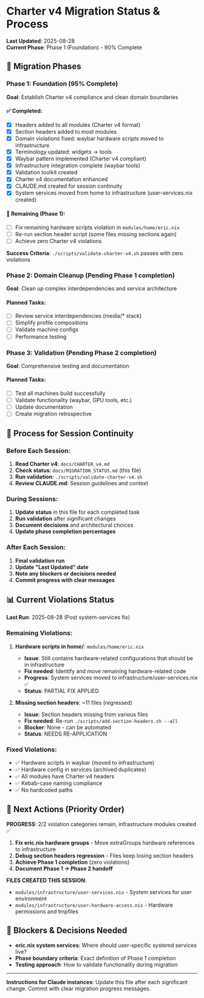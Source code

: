 # Charter v4 Migration Status & Process

**Last Updated**: 2025-08-28  
**Current Phase**: Phase 1 (Foundation) - 90% Complete

## 🎯 Migration Phases

### Phase 1: Foundation (95% Complete)
**Goal**: Establish Charter v4 compliance and clean domain boundaries

#### ✅ Completed:
- [x] Headers added to all modules (Charter v4 format)
- [x] Section headers added to most modules  
- [x] Domain violations fixed: waybar hardware scripts moved to infrastructure
- [x] Terminology updated: widgets → tools
- [x] Waybar pattern implemented (Charter v4 compliant)
- [x] Infrastructure integration complete (waybar tools)
- [x] Validation toolkit created
- [x] Charter v4 documentation enhanced
- [x] CLAUDE.md created for session continuity
- [x] System services moved from home to infrastructure (user-services.nix created)

#### 🚧 Remaining (Phase 1):
- [ ] Fix remaining hardware scripts violation in `modules/home/eric.nix`
- [ ] Re-run section header script (some files missing sections again)
- [ ] Achieve zero Charter v4 violations

**Success Criteria**: `./scripts/validate-charter-v4.sh` passes with zero violations

### Phase 2: Domain Cleanup (Pending Phase 1 completion)
**Goal**: Clean up complex interdependencies and service architecture

#### Planned Tasks:
- [ ] Review service interdependencies (media/* stack)  
- [ ] Simplify profile compositions
- [ ] Validate machine configs
- [ ] Performance testing

### Phase 3: Validation (Pending Phase 2 completion)  
**Goal**: Comprehensive testing and documentation

#### Planned Tasks:
- [ ] Test all machines build successfully
- [ ] Validate functionality (waybar, GPU tools, etc.)
- [ ] Update documentation
- [ ] Create migration retrospective

## 🔄 Process for Session Continuity

### Before Each Session:
1. **Read Charter v4**: `docs/CHARTER_v4.md`
2. **Check status**: `docs/MIGRATION_STATUS.md` (this file)
3. **Run validation**: `./scripts/validate-charter-v4.sh`
4. **Review CLAUDE.md**: Session guidelines and context

### During Sessions:
1. **Update status** in this file for each completed task
2. **Run validation** after significant changes
3. **Document decisions** and architectural choices
4. **Update phase completion percentages**

### After Each Session:
1. **Final validation run**
2. **Update "Last Updated" date**
3. **Note any blockers or decisions needed**
4. **Commit progress with clear messages**

## 📊 Current Violations Status

**Last Run**: 2025-08-28 (Post system-services fix)

### Remaining Violations:
1. **Hardware scripts in home/**: `modules/home/eric.nix`
   - **Issue**: Still contains hardware-related configurations that should be in infrastructure
   - **Fix needed**: Identify and move remaining hardware-related code
   - **Progress**: System services moved to infrastructure/user-services.nix ✅
   - **Status**: PARTIAL FIX APPLIED

2. **Missing section headers**: ~11 files (regressed)
   - **Issue**: Section headers missing from various files
   - **Fix needed**: Re-run `./scripts/add-section-headers.sh --all`
   - **Blocker**: None - can be automated
   - **Status**: NEEDS RE-APPLICATION

### Fixed Violations:
- ✅ Hardware scripts in waybar (moved to infrastructure)
- ✅ Hardware config in services (archived duplicates)
- ✅ All modules have Charter v4 headers
- ✅ Kebab-case naming compliance
- ✅ No hardcoded paths

## 🎯 Next Actions (Priority Order)

**PROGRESS**: 2/2 violation categories remain, infrastructure modules created ✅

1. **Fix eric.nix hardware groups** - Move extraGroups hardware references to infrastructure
2. **Debug section headers regression** - Files keep losing section headers
3. **Achieve Phase 1 completion** (zero violations)
4. **Document Phase 1 → Phase 2 handoff**

**FILES CREATED THIS SESSION**:
- `modules/infrastructure/user-services.nix` - System services for user environment
- `modules/infrastructure/user-hardware-access.nix` - Hardware permissions and tmpfiles

## 🚨 Blockers & Decisions Needed

- **eric.nix system services**: Where should user-specific systemd services live?
- **Phase boundary criteria**: Exact definition of Phase 1 completion
- **Testing approach**: How to validate functionality during migration

---

**Instructions for Claude instances**: Update this file after each significant change. Commit with clear migration progress messages.